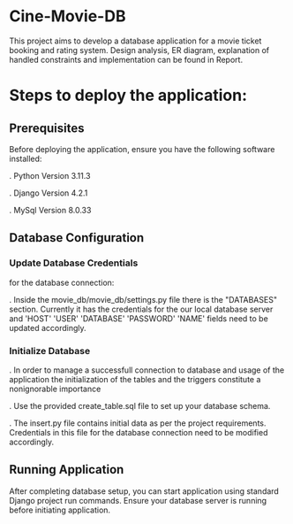 # Cine-Movie-DB

This project aims to develop a database application for a movie ticket booking and rating system.
Design analysis, ER diagram, explanation of handled constraints and implementation can be found in Report.

# Steps to deploy the application:

## Prerequisites

Before deploying the application, ensure you have the following software installed:

. Python Version 3.11.3

. Django Version 4.2.1

. MySql Version 8.0.33

## Database Configuration

### Update Database Credentials

for the database connection:

. Inside the movie_db/movie_db/settings.py file there is the "DATABASES" section. Currently it has the credentials for the our local database server 
and 'HOST' 'USER' 'DATABASE' 'PASSWORD' 'NAME' fields need to be updated accordingly.

### Initialize Database
. In order to manage a successfull connection to database and usage of the application the initialization of the tables and the triggers constitute a nonignorable importance 

. Use the provided create_table.sql file to set up your database schema.

. The insert.py file contains initial data as per the project requirements. Credentials in this file for the database connection need to be modified accordingly.


## Running Application
After completing  database setup, you can start application using standard Django project run commands. Ensure your database server is running before initiating application.
